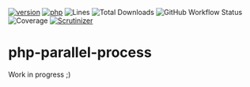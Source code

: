 [![version](https://img.shields.io/badge/version-0.0.4-success.svg)](https://github.com/steevanb/php-parallel-processes/tree/0.0.4)
[![php](https://img.shields.io/badge/php-^7.4||^8.0-blue.svg)](https://php.net)
![Lines](https://img.shields.io/badge/code%20lines-2164-success.svg)
![Total Downloads](https://poser.pugx.org/steevanb/php-parallel-processes/downloads)
![GitHub Workflow Status](https://img.shields.io/github/workflow/status/steevanb/php-parallel-processes/CI)
![Coverage](https://img.shields.io/badge/coverage-14%25-success.svg)
[![Scrutinizer](https://scrutinizer-ci.com/g/steevanb/php-parallel-processes/badges/quality-score.png?t=0.0.4)](https://scrutinizer-ci.com/g/steevanb/php-parallel-processes)

# php-parallel-process

Work in progress ;)
